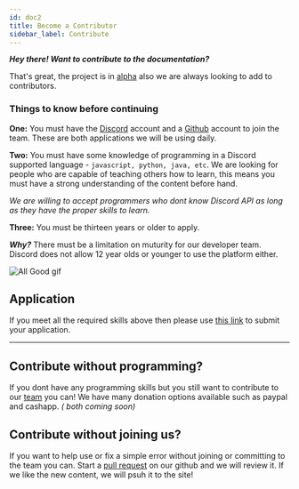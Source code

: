 ```yaml
---
id: doc2
title: Become a Contributor
sidebar_label: Contribute
---
```


**_Hey there! Want to contribute to the documentation?_**

That's great, the project is in [alpha](https://deepwebdevelopers.github.io/discord-bot-guide/blog/2021/03/04/Alpha) also we are always looking to add to contributors.

### Things to know before continuing

**One:** You must have the [Discord](https://discord.com/) account and a [Github](https://github.com/) account to join the team. These are both applications we will be using daily.

**Two:** You must have some knowledge of programming in a Discord supported language - `javascript, python, java, etc`. We are looking for people who are capable of teaching others how to learn, this means you must have a strong understanding of the content before hand.

_We are willing to accept programmers who dont know Discord API as long as they have the proper skills to learn._

**Three:** You must be thirteen years or older to apply.

**_Why?_** There must be a limitation on muturity for our developer team. Discord does not allow 12 year olds or younger to use the platform either.

![All Good gif](https://media.giphy.com/media/S3J9D4Rdaw3E7r2qTi/giphy.gif)

## Application

If you meet all the required skills above then please use [this link](https://docs.google.com/forms/d/e/1FAIpQLSc7q793criDsaW1FyDOqU9QYJlKdh9ei-jNLEMOzS-bs1ZKEw/viewform?usp=sf_link) to submit your application.

---

## Contribute without programming?

If you dont have any programming skills but you still want to contribute to our [team](https://deepwebdevelopers.github.io/discord-bot-guide/team) you can! We have many donation options available such as paypal and cashapp. _( both coming soon)_

## Contribute without joining us?

If you want to help use or fix a simple error without joining or committing to the team you can. Start a [pull request](https://github.com/DeepWebDevelopers/discord-bot-guide/pulls) on our github and we will review it. If we like the new content, we will psuh it to the site!
